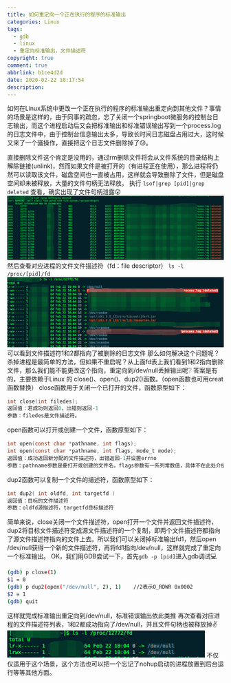 ```yaml
---
title: 如何重定向一个正在执行的程序的标准输出
categories: Linux
tags:
  - gdb
  - linux
  - 重定向标准输出，文件描述符
copyright: true
comment: true
abbrlink: b1ce4d2d
date: 2020-02-22 10:17:54
description:
---
```

如何在Linux系统中更改一个正在执行的程序的标准输出重定向到其他文件？事情的场景是这样的，由于同事的疏忽，忘了关闭一个springboot微服务的控制台日志输出，而这个进程启动后又会把标准输出和标准错误输出写到一个process.log的日志文件中，由于控制台信息输出太多，导致长时间日志磁盘占用过大，这时候又来了一个骚操作，直接把这个日志文件删除掉了😓。
<!-- more -->
直接删除文件这个肯定是没用的，通过rm删除文件将会从文件系统的目录结构上解除链接(unlink)，然而如果文件是被打开的（有进程正在使用），那么进程将仍然可以读取该文件，磁盘空间也一直被占用，这样就会导致删除了文件，但是磁盘空间却未被释放，大量的文件句柄无法释放。
执行 `lsof|grep [pid]|grep deleted` 查看，确实出现了文件句柄泄露😲
![lsof](/img/redirect-stdout/lsof.png)
然后查看对应进程的文件文件描述符（fd：file descriptor）
`ls -l /proc/[pid]/fd`
![proc](/img/redirect-stdout/proc.png)
可以看到文件描述符1和2都指向了被删除的日志文件
那么如何解决这个问题呢？杀掉进程是最简单的方法，但如果不重启呢？从上面fd表上我们看到1和2指向删除文件，那么我们能不能更改这个指向，重定向到/dev/null丢掉输出呢❔
答案是有的，主要依赖于Linux 的 close()、open()、dup2()函数。（open函数也可用creat函数替换）
close函数用于关闭一个已打开的文件，函数原型如下：
```c
int close(int filedes);
返回值：若成功则返回0，出错则返回-1
参数：filedes是文件描述符。
```
open函数可以打开或创建一个文件，函数原型如下：
```c
int open(const char *pathname, int flags);
int open(const char *pathname, int flags, mode_t mode);
返回值：成功返回新分配的文件描述符，出错返回-1并设置errno
参数：pathname参数是要打开或创建的文件名，flags参数有一系列常数值，具体不在此处介绍
```
dup2函数可以复制一个文件的描述符，函数原型如下：
```c
int dup2( int oldfd, int targetfd )
返回值：目标的文件描述符
参数：oldfd源描述符，targetfd目标描述符
```
简单来说，close关闭一个文件描述符，open打开一个文件并返回文件描述符，dup2将目标文件描述符变成源文件描述符的一个复制，即两个文件描述符都指向了源文件描述符指向的文件上去。所以我们可以关闭掉标准输出fd1，然后open /dev/null获得一个新的文件描述符，再将fd1指向/dev/null，这样就完成了重定向一个标准输出。
OK，我们用GDB尝试一下，首先`gdb -p [pid]`进入gdb调试💻
```bash
(gdb) p close(1)
$1 = 0
(gdb) p dup2(open("/dev/null", 2), 1)    //2表示O_RDWR 0x0002
$2 = 1
(gdb) quit
```
这样就完成标准输出重定向到/dev/null，标准错误输出依此类推
再次查看对应进程的文件描述符列表，1和2都成功指向了/dev/null，并且文件句柄也被释放掉✌
![proc1](/img/redirect-stdout/proc1.png)
不仅仅适用于这个场景，这个方法也可以把一个忘记了nohup启动的进程放置到后台运行等等其他方面。
